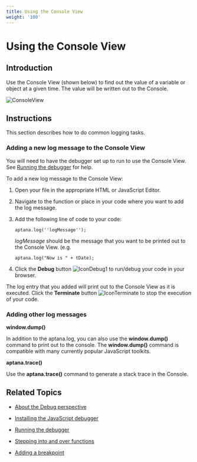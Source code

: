 ```yaml
---
title: Using the Console View
weight: '100'
---
```


# Using the Console View

## Introduction

Use the Console View (shown below) to find out the value of a variable or object at a given time. The value will be written out to the Console.

![ConsoleView](./ConsoleView.png)

## Instructions

This section describes how to do common logging tasks.

### Adding a new log message to the Console View

You will need to have the debugger set up to run to use the Console View. See [Running the debugger](/guide/Axway_Appcelerator_Studio/Axway_Appcelerator_Studio_Guide/Web_Development/JavaScript_Development/Debugging_JavaScript/Running_the_debugger/) for help.

To add a new log message to the Console View:

1. Open your file in the appropriate HTML or JavaScript Editor.

2. Navigate to the function or place in your code where you want to add the log message.

3. Add the following line of code to your code:

    ```
    aptana.log(''logMessage'');
    ```

    _logMessage_ should be the message that you want to be printed out to the Console View. (e.g.

    ```
    aptana.log("Now is " + tDate);
    ```

4. Click the **Debug** button ![IconDebug1](./IconDebug1.png) to run/debug your code in your browser.

The log entry that you added will print out to the Console View as it is executed.
Click the **Terminate** button ![IconTerminate](./IconTerminate.png) to stop the execution of your code.

### Adding other log messages

**window.dump()**

In addition to the aptana.log, you can also use the **window.dump()** command to print out to the console. The **window.dump()** command is compatible with many currently popular JavaScript toolkits.

**aptana.trace()**

Use the **aptana.trace()** command to generate a stack trace in the Console.

## Related Topics

* [About the Debug perspective](/guide/Axway_Appcelerator_Studio/Axway_Appcelerator_Studio_Guide/Web_Development/JavaScript_Development/Debugging_JavaScript/About_the_Debug_perspective/)

* [Installing the JavaScript debugger](#undefined)

* [Running the debugger](/guide/Axway_Appcelerator_Studio/Axway_Appcelerator_Studio_Guide/Web_Development/JavaScript_Development/Debugging_JavaScript/Running_the_debugger/)

* [Stepping into and over functions](/guide/Axway_Appcelerator_Studio/Axway_Appcelerator_Studio_Guide/Web_Development/JavaScript_Development/Debugging_JavaScript/Stepping_into_and_over_functions/)

* [Adding a breakpoint](/guide/Axway_Appcelerator_Studio/Axway_Appcelerator_Studio_Guide/Web_Development/JavaScript_Development/Debugging_JavaScript/Adding_a_breakpoint/)
